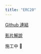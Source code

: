 ```yaml
---
title: "ERC20"
---
```


[Github 連結](https://github.com/WeiYun0912/SmartContracts/tree/main/Features/ERC20)

[影片解說](https://www.youtube.com/watch?v=S-5nysPk-ns)

施工中 🚧
